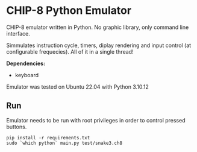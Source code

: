 # CHIP-8 Python Emulator
CHIP-8 emulator written in Python. No graphic library, only command line interface.

Simmulates instruction cycle, timers, diplay rendering and input control (at configurable frequecies). All of it in a single thread!

**Dependencies:**
 - keyboard

Emulator was tested on Ubuntu 22.04 with Python 3.10.12

## Run
Emulator needs to be run with root privileges in order to control pressed buttons.

```
pip install -r requirements.txt
sudo `which python` main.py test/snake3.ch8
```




